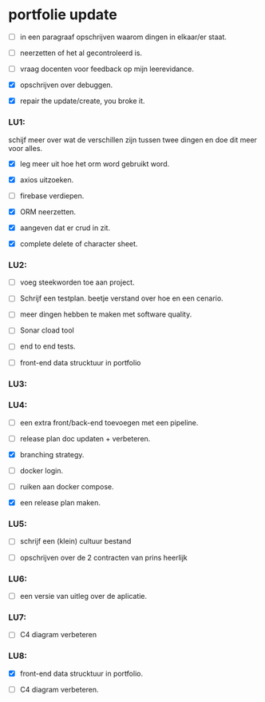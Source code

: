 # portfolie update


- [ ] in een paragraaf opschrijven waarom dingen in elkaar/er staat.

- [ ] neerzetten of het al gecontroleerd is.

- [ ] vraag docenten voor feedback op mijn leerevidance.

- [x] opschrijven over debuggen.

- [x] repair the update/create, you broke it.


### LU1:
schijf meer over wat de verschillen zijn tussen twee dingen en doe dit meer voor alles.

- [x] leg meer uit hoe het orm word gebruikt word.

- [x] axios uitzoeken.

- [ ] firebase verdiepen.

- [x] ORM neerzetten.

- [x] aangeven dat er crud in zit.

- [x] complete delete of character sheet.

### LU2:

- [ ] voeg steekworden toe aan project.

- [ ] Schrijf een testplan. beetje verstand over hoe en een cenario.

- [ ] meer dingen hebben te maken met software quality.

- [ ] Sonar cload tool

- [ ] end to end tests.

- [ ] front-end data strucktuur in portfolio 

### LU3:

### LU4:

- [ ] een extra front/back-end toevoegen met een pipeline.

- [ ] release plan doc updaten + verbeteren.

- [x] branching strategy.

- [ ] docker login.

- [ ] ruiken aan docker compose.

- [x] een release plan maken.

### LU5:

- [ ] schrijf een (klein) cultuur bestand

- [ ] opschrijven over de 2 contracten van prins heerlijk   

### LU6:

- [ ] een versie van uitleg over de aplicatie.

### LU7:

- [ ] C4 diagram verbeteren

### LU8:

- [x] front-end data strucktuur in portfolio. 

- [ ] C4 diagram verbeteren.
